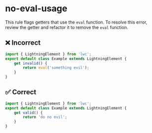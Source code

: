 # no-eval-usage

This rule flags getters that use the `eval` function. To resolve this error, review the getter and refactor it to remove the `eval` function.

## ❌ Incorrect

```javascript
import { LightningElement } from 'lwc';
export default class Example extends LightningElement {
    get invalid() {
        return eval('something evil');
    }
}

```

## ✅ Correct

```javascript
import { LightningElement } from 'lwc';
export default class Example extends LightningElement {
    get valid() {
        return 'do no evil';
    }
}

```